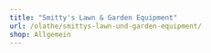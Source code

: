 ```yaml
---
title: "Smitty's Lawn & Garden Equipment"
url: /olathe/smittys-lawn-und-garden-equipment/
shop: Allgemein
---
```

